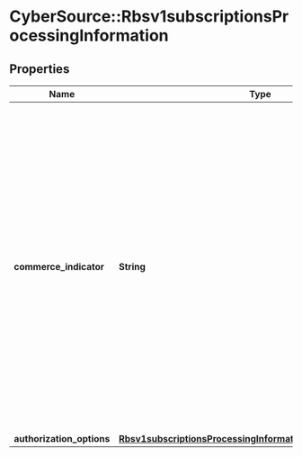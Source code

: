 # CyberSource::Rbsv1subscriptionsProcessingInformation

## Properties
Name | Type | Description | Notes
------------ | ------------- | ------------- | -------------
**commerce_indicator** | **String** | Commerce Indicator is a way to identify the type of transaction. Some payment card companies use this information when determining discount rates.  Valid values: - &#x60;MOTO&#x60; - &#x60;RECURRING&#x60;  Please add the ecommerce indicator based on the rules defined by your gateway/processor. Some gateways may not accept the Commerce Indicator &#x60;RECURRING&#x60; with a Zero Dollar Authorization, that is done for subscriptions starting at a future date.  | [optional] 
**authorization_options** | [**Rbsv1subscriptionsProcessingInformationAuthorizationOptions**](Rbsv1subscriptionsProcessingInformationAuthorizationOptions.md) |  | [optional] 


